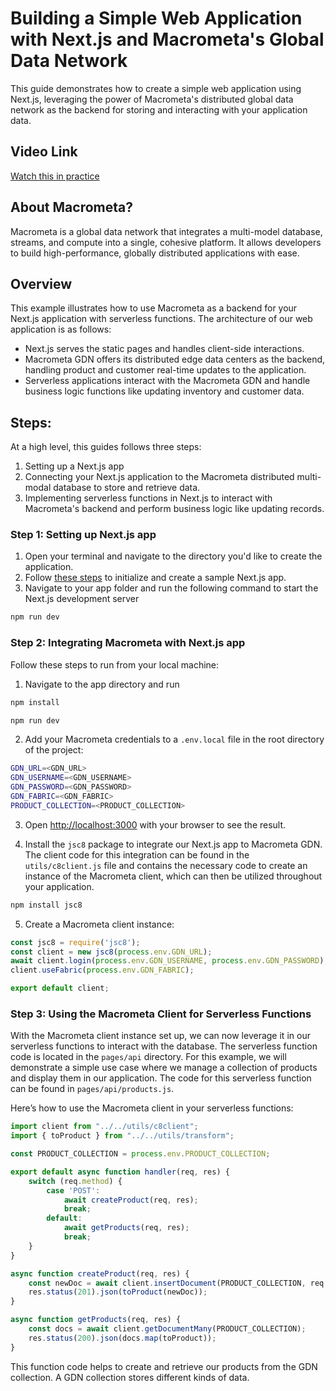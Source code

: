 # Building a Simple Web Application with Next.js and Macrometa's Global Data Network
This guide demonstrates how to create a simple web application using Next.js, leveraging the power of Macrometa's distributed global data network as the backend for storing and interacting with your application data.

## Video Link
[Watch this in practice](https://drive.google.com/file/d/1bQWsd80oAohCzwkkrL0oxjCL7QBxNk73/view?usp=sharing)

## About Macrometa?
Macrometa is a global data network that integrates a multi-model database, streams, and compute into a single, cohesive platform. It allows developers to build high-performance, globally distributed applications with ease.

## Overview
This example illustrates how to use Macrometa as a backend for your Next.js application with serverless functions. The architecture of our web application is as follows:
- Next.js serves the static pages and handles client-side interactions.
- Macrometa GDN offers its distributed edge data centers as the backend, handling product and customer real-time updates to the application.
- Serverless applications interact with the Macrometa GDN and handle business logic functions like updating inventory and customer data.

## Steps:
At a high level, this guides follows three steps:
1. Setting up a Next.js app
2. Connecting your Next.js application to the Macrometa distributed multi-modal database to store and retrieve data.
3. Implementing serverless functions in Next.js to interact with Macrometa's backend and perform business logic like updating records.

### Step 1: Setting up Next.js app
1. Open your terminal and navigate to the directory you'd like to create the application.
2. Follow [these steps](https://nextjs.org/learn-pages-router/basics/create-nextjs-app/setup) to initialize and create a sample Next.js app.
3. Navigate to your app folder and run the following command to start the Next.js development server
```bash
npm run dev
```

### Step 2: Integrating Macrometa with Next.js app

Follow these steps to run from your local machine:
1. Navigate to the app directory and run
```bash
npm install
```

```bash
npm run dev
```
2. Add your Macrometa credentials to a `.env.local` file in the root directory of the project:

```bash
GDN_URL=<GDN_URL>
GDN_USERNAME=<GDN_USERNAME>
GDN_PASSWORD=<GDN_PASSWORD>
GDN_FABRIC=<GDN_FABRIC>
PRODUCT_COLLECTION=<PRODUCT_COLLECTION>
```

3. Open [http://localhost:3000](http://localhost:3000) with your browser to see the result.

4. Install the `jsc8` package to integrate our Next.js app to Macrometa GDN. The client code for this integration can be found in the `utils/c8client.js` file and contains the necessary code to create an instance of the Macrometa client, which can then be utilized throughout your application.
```bash
npm install jsc8
```
5. Create a Macrometa client instance:
```javascript
const jsc8 = require('jsc8');
const client = new jsc8(process.env.GDN_URL);
await client.login(process.env.GDN_USERNAME, process.env.GDN_PASSWORD);
client.useFabric(process.env.GDN_FABRIC);

export default client;
```

### Step 3: Using the Macrometa Client for Serverless Functions

With the Macrometa client instance set up, we can now leverage it in our serverless functions to interact with the database. The serverless function code is located in the `pages/api` directory.
For this example, we will demonstrate a simple use case where we manage a collection of products and display them in our application. The code for this serverless function can be found in `pages/api/products.js`.

Here’s how to use the Macrometa client in your serverless functions:

```javascript
import client from "../../utils/c8client";
import { toProduct } from "../../utils/transform";

const PRODUCT_COLLECTION = process.env.PRODUCT_COLLECTION;

export default async function handler(req, res) {
    switch (req.method) {
        case 'POST':
            await createProduct(req, res);
            break;
        default:
            await getProducts(req, res);
            break;
    }
}

async function createProduct(req, res) {
    const newDoc = await client.insertDocument(PRODUCT_COLLECTION, req.body);
    res.status(201).json(toProduct(newDoc));
}

async function getProducts(req, res) {
    const docs = await client.getDocumentMany(PRODUCT_COLLECTION);
    res.status(200).json(docs.map(toProduct));
}
```
This function code helps to create and retrieve our products from the GDN collection. A GDN collection stores different kinds of data. 
